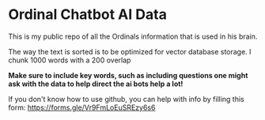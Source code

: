 # Ordinal Chatbot AI Data

This is my public repo of all the Ordinals information that is used in his brain.

The way the text is sorted is to be optimized for vector database storage. I chunk 1000 words with a 200 overlap

**Make sure to include key words, such as including questions one might ask with the data to help direct the ai bots help a lot!**

If you don't know how to use github, you can help with info by filling this form: https://forms.gle/Vr9FmLoEuSREzy6s6
